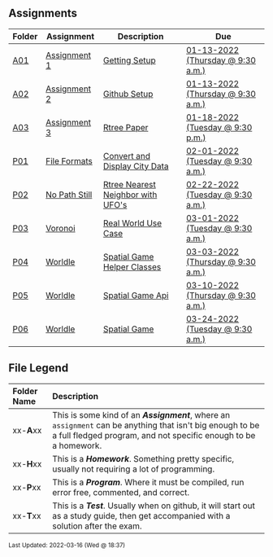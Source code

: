 ## Assignments
| Folder | Assignment | Description | Due|
 | ------------|------------|------------|------------|
 | [A01](https://github.com/rugbyprof/4553-Spatial-DS/tree/master/Assignments/A01) | [ Assignment 1 ](https://github.com/rugbyprof/4553-Spatial-DS/tree/master/Assignments/A01) | [ Getting Setup](https://github.com/rugbyprof/4553-Spatial-DS/tree/master/Assignments/A01) | [01-13-2022 (Thursday @ 9:30 a.m.)](https://github.com/rugbyprof/4553-Spatial-DS/tree/master/Assignments/A01) |
 | [A02](https://github.com/rugbyprof/4553-Spatial-DS/tree/master/Assignments/A02) | [ Assignment 2 ](https://github.com/rugbyprof/4553-Spatial-DS/tree/master/Assignments/A02) | [ Github Setup](https://github.com/rugbyprof/4553-Spatial-DS/tree/master/Assignments/A02) | [01-13-2022 (Thursday @ 9:30 a.m.)](https://github.com/rugbyprof/4553-Spatial-DS/tree/master/Assignments/A02) |
 | [A03](https://github.com/rugbyprof/4553-Spatial-DS/tree/master/Assignments/A03) | [ Assignment 3 ](https://github.com/rugbyprof/4553-Spatial-DS/tree/master/Assignments/A03) | [ Rtree Paper](https://github.com/rugbyprof/4553-Spatial-DS/tree/master/Assignments/A03) | [01-18-2022 (Tuesday @ 9:30 p.m.)](https://github.com/rugbyprof/4553-Spatial-DS/tree/master/Assignments/A03) |
 | [P01](https://github.com/rugbyprof/4553-Spatial-DS/tree/master/Assignments/P01) | [ File Formats ](https://github.com/rugbyprof/4553-Spatial-DS/tree/master/Assignments/P01) | [ Convert and Display City Data](https://github.com/rugbyprof/4553-Spatial-DS/tree/master/Assignments/P01) | [02-01-2022 (Tuesday @ 9:30 a.m.)](https://github.com/rugbyprof/4553-Spatial-DS/tree/master/Assignments/P01) |
 | [P02](https://github.com/rugbyprof/4553-Spatial-DS/tree/master/Assignments/P02) | [ No Path Still ](https://github.com/rugbyprof/4553-Spatial-DS/tree/master/Assignments/P02) | [ Rtree Nearest Neighbor with UFO's](https://github.com/rugbyprof/4553-Spatial-DS/tree/master/Assignments/P02) | [02-22-2022 (Tuesday @ 9:30 a.m.)](https://github.com/rugbyprof/4553-Spatial-DS/tree/master/Assignments/P02) |
 | [P03](https://github.com/rugbyprof/4553-Spatial-DS/tree/master/Assignments/P03) | [ Voronoi ](https://github.com/rugbyprof/4553-Spatial-DS/tree/master/Assignments/P03) | [ Real World Use Case](https://github.com/rugbyprof/4553-Spatial-DS/tree/master/Assignments/P03) | [03-01-2022 (Tuesday @ 9:30 a.m.)](https://github.com/rugbyprof/4553-Spatial-DS/tree/master/Assignments/P03) |
 | [P04](https://github.com/rugbyprof/4553-Spatial-DS/tree/master/Assignments/P04) | [ Worldle ](https://github.com/rugbyprof/4553-Spatial-DS/tree/master/Assignments/P04) | [ Spatial Game Helper Classes](https://github.com/rugbyprof/4553-Spatial-DS/tree/master/Assignments/P04) | [03-03-2022 (Thursday @ 9:30 a.m.)](https://github.com/rugbyprof/4553-Spatial-DS/tree/master/Assignments/P04) |
 | [P05](https://github.com/rugbyprof/4553-Spatial-DS/tree/master/Assignments/P05) | [ Worldle ](https://github.com/rugbyprof/4553-Spatial-DS/tree/master/Assignments/P05) | [ Spatial Game Api](https://github.com/rugbyprof/4553-Spatial-DS/tree/master/Assignments/P05) | [03-10-2022 (Thursday @ 9:30 a.m.)](https://github.com/rugbyprof/4553-Spatial-DS/tree/master/Assignments/P05) |
 | [P06](https://github.com/rugbyprof/4553-Spatial-DS/tree/master/Assignments/P06) | [ Worldle ](https://github.com/rugbyprof/4553-Spatial-DS/tree/master/Assignments/P06) | [ Spatial Game](https://github.com/rugbyprof/4553-Spatial-DS/tree/master/Assignments/P06) | [03-24-2022 (Tuesday @ 9:30 a.m.)](https://github.com/rugbyprof/4553-Spatial-DS/tree/master/Assignments/P06) |
 
    
## File Legend

| Folder Name | Description |
|:-----------|:-------------|
|xx-**A**xx | This is some kind of an ***Assignment***, where an `assignment` can be anything that isn't big enough to be a full fledged program, and not specific enough to be a homework. |
|xx-**H**xx | This is a ***Homework***. Something pretty specific, usually not requiring a lot of programming. |
|xx-**P**xx | This is a ***Program***. Where it must be compiled, run error free, commented, and correct. |
|xx-**T**xx | This is a ***Test***. Usually when on github, it will start out as a study guide, then get accompanied with a solution after the exam. |

    
<sup>Last Updated: 2022-03-16 (Wed @ 18:37)</sup>